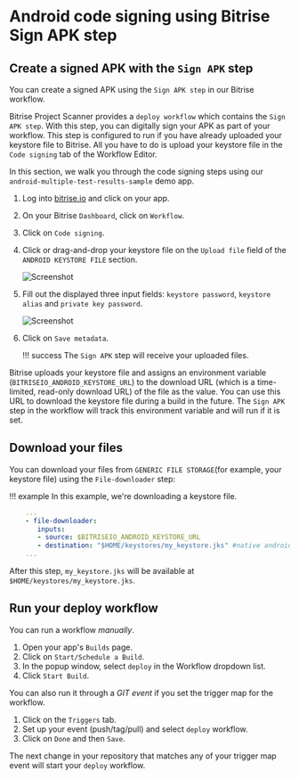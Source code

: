 # Android code signing using Bitrise Sign APK step

## Create a signed APK with the `Sign APK` step

You can create a signed APK using the `Sign APK step` in our Bitrise workflow.

Bitrise Project Scanner provides a `deploy workflow` which contains the `Sign APK step`. With this step, you can digitally sign your APK as part of your workflow. This step is configured to run if you have already uploaded your keystore file to Bitrise. All you have to do is upload your keystore file in the `Code signing` tab of the Workflow Editor.

In this section, we walk you through the code signing steps using our `android-multiple-test-results-sample` demo app.

1. Log into [bitrise.io](https://www.bitrise.io/) and click on your app.
2. On your Bitrise `Dashboard`, click on `Workflow`.
3. Click on `Code signing`.
4. Click or drag-and-drop your keystore file on the `Upload file` field of the `ANDROID KEYSTORE FILE` section.

   ![Screenshot](https://github.com/OrganizationDummy/devcenter/tree/acf5f40e38b6dcf6fe62e839a4c04acb31fdebd2/img/android-code-signing/upload-file.png)

5. Fill out the displayed three input fields: `keystore password`, `keystore alias` and `private key password`.

   ![Screenshot](https://github.com/OrganizationDummy/devcenter/tree/acf5f40e38b6dcf6fe62e839a4c04acb31fdebd2/img/android-code-signing/three-fields.png)

6. Click on `Save metadata`.

   !!! success The `Sign APK` step will receive your uploaded files.

Bitrise uploads your keystore file and assigns an environment variable \(`BITRISEIO_ANDROID_KEYSTORE_URL`\) to the download URL \(which is a time-limited, read-only download URL\) of the file as the value. You can use this URL to download the keystore file during a build in the future. The `Sign APK` step in the workflow will track this environment variable and will run if it is set.

## Download your files

You can download your files from `GENERIC FILE STORAGE`\(for example, your keystore file\) using the `File-downloader` step:

!!! example In this example, we're downloading a keystore file.

```yaml
    ... 
    - file-downloader:
       inputs:
       - source: $BITRISEIO_ANDROID_KEYSTORE_URL
       - destination: "$HOME/keystores/my_keystore.jks" #native android#               
    ...
```

After this step, `my_keystore.jks` will be available at `$HOME/keystores/my_keystore.jks`.

## Run your deploy workflow

You can run a workflow _manually_.

1. Open your app's `Builds` page.
2. Click on `Start/Schedule a Build`.
3. In the popup window, select `deploy` in the Workflow dropdown list.
4. Click `Start Build`.

You can also run it through a _GIT event_ if you set the trigger map for the workflow.

1. Click on the `Triggers` tab.
2. Set up your event \(push/tag/pull\) and select `deploy` workflow.
3. Click on `Done` and then `Save`.

The next change in your repository that matches any of your trigger map event will start your `deploy` workflow.

